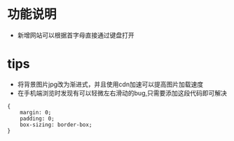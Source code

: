 # 功能说明

* 新增网站可以根据首字母直接通过键盘打开

# tips 

* 将背景图片jpg改为渐进式，并且使用cdn加速可以提高图片加载速度
* 在手机端浏览时发现有可以轻微左右滑动的bug,只需要添加这段代码即可解决
```
{
    margin: 0;
    padding: 0;
    box-sizing: border-box;
}
```